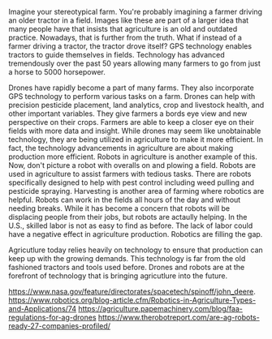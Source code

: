 Imagine your stereotypical farm. You're probably imagining a farmer driving an older tractor in a field. Images like these are part of a larger idea that many people have that insists that agriculture is an old and outdated practice. Nowadays, that is further from the truth. What if instead of a farmer driving a tractor, the tractor drove itself? GPS technology enables tractors to guide themselves in fields.  Technology has advanced tremendously over the past 50 years allowing many farmers to go from just a horse to 5000 horsepower. 

Drones have rapidly become a part of many farms. They also incorporate GPS technology to perform various tasks on a farm. Drones can help with precision pesticide placement, land analytics, crop and livestock health, and other important variables. They give farmers a bords eye view and new perspective on their crops. Farmers are able to keep a closer eye on their fields with more data and insight. While drones may seem like unobtainable technology, they are being utilized in agriculture to make it more efficient. In fact, the technology advancements in agriculture are about making production more efficient. Robots in agriculture is another example of this. Now, don't picture a robot with overalls on and plowing a field. Robots are used in agriculture to assist farmers with tedious tasks. There are robots specifically designed to help with pest control including weed pulling and pesticide spraying. Harvesting is another area of farming where robotics are helpful. Robots can work in the fields all hours of the day and without needing breaks. While it has become a concern that robots will be displacing people from their jobs, but robots are actaully helping. In the U.S., skilled labor is not as easy to find as before. The lack of labor could have a negative effect in agriculture production. Robotics are filling the gap.  

Agricutlure today relies heavily on technology to ensure that production can keep up with the growing demands. This technology is far from the old fashioned tractors and tools used before. Drones and robots are at the forefront of technology that is bringing agricutlure into the future. 

https://www.nasa.gov/feature/directorates/spacetech/spinoff/john_deere. 
https://www.robotics.org/blog-article.cfm/Robotics-in-Agriculture-Types-and-Applications/74
https://agriculture.papemachinery.com/blog/faa-regulations-for-ag-drones
https://www.therobotreport.com/are-ag-robots-ready-27-companies-profiled/
